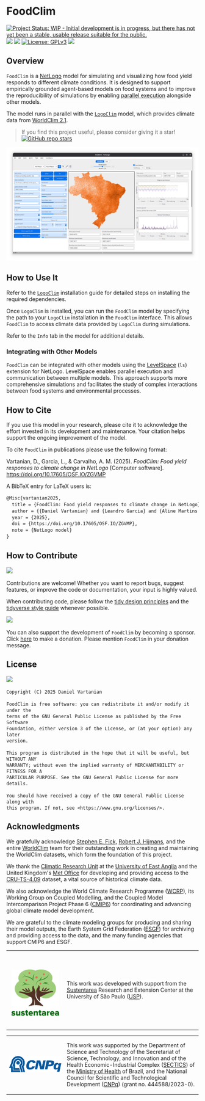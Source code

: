 # FoodClim

<!-- Quarto render -->

<!-- badges: start -->
[![Project Status: WIP - Initial development is in progress, but there
has not yet been a stable, usable release suitable for the
public.](https://www.repostatus.org/badges/latest/wip.svg)](https://www.repostatus.org/#wip)
[![](https://img.shields.io/badge/CoMSES%20Network-not%20published-F5514D.svg)](https://www.comses.net/)
[![](https://img.shields.io/badge/OSF%20DOI-10.17605/OSF.IO/ZGVMP-1284C5.svg)](https://doi.org/10.17605/OSF.IO/ZGVMP)
[![License:
GPLv3](https://img.shields.io/badge/license-GPLv3-bd0000.svg)](https://www.gnu.org/licenses/gpl-3.0)
[![](https://img.shields.io/badge/Contributor%20Covenant-2.1-4baaaa.svg)](CODE_OF_CONDUCT.md)
<!-- badges: end -->

## Overview

`FoodClim` is a [NetLogo](https://ccl.northwestern.edu/netlogo/) model
for simulating and visualizing how food yield responds to different
climate conditions. It is designed to support empirically grounded
agent-based models on food systems and to improve the reproducibility of
simulations by enabling [parallel
execution](#integrating-with-other-models) alongside other models.

The model runs in parallel with the
[`LogoClim`](https://github.com/sustentarea/logoclim) model, which
provides climate data from [WorldClim 2.1](https://worldclim.org/).

> If you find this project useful, please consider giving it a star!  
> [![GitHub repo
> stars](https://img.shields.io/github/stars/sustentarea/foodclim)](https://github.com/sustentarea/foodclim/)

![FoodClim Interface](images/foodclim-interface-bra-10m.png)

## How to Use It

Refer to the [`LogoClim`](https://github.com/sustentarea/logoclim)
installation guide for detailed steps on installing the required
dependencies.

Once `LogoClim` is installed, you can run the `FoodClim` model by
specifying the path to your `LogoClim` installation in the `FoodClim`
interface. This allows `FoodClim` to access climate data provided by
`LogoClim` during simulations.

Refer to the `Info` tab in the model for additional details.

### Integrating with Other Models

`FoodClim` can be integrated with other models using the
[LevelSpace](https://ccl.northwestern.edu/netlogo/docs/ls.html) (`ls`)
extension for NetLogo. LevelSpace enables parallel execution and
communication between multiple models. This approach supports more
comprehensive simulations and facilitates the study of complex
interactions between food systems and environmental processes.

## How to Cite

If you use this model in your research, please cite it to acknowledge
the effort invested in its development and maintenance. Your citation
helps support the ongoing improvement of the model.

To cite `FoodClim` in publications please use the following format:

Vartanian, D., Garcia, L., & Carvalho, A. M. (2025). *FoodClim: Food
yield responses to climate change in NetLogo* \[Computer software\].
<https://doi.org/10.17605/OSF.IO/ZGVMP>

A BibTeX entry for LaTeX users is:

``` latex
@Misc{vartanian2025,
  title = {FoodClim: Food yield responses to climate change in NetLogo},
  author = {{Daniel Vartanian} and {Leandro Garcia} and {Aline Martins de Carvalho}},
  year = {2025},
  doi = {https://doi.org/10.17605/OSF.IO/ZGVMP},
  note = {NetLogo model}
}
```

## How to Contribute

[![](https://img.shields.io/badge/Contributor%20Covenant-2.1-4baaaa.svg)](CODE_OF_CONDUCT.md)

Contributions are welcome! Whether you want to report bugs, suggest
features, or improve the code or documentation, your input is highly
valued.

When contributing code, please follow the [tidy design
principles](https://design.tidyverse.org/) and the [tidyverse style
guide](https://style.tidyverse.org/) whenever possible.

[![](https://img.shields.io/static/v1?label=Sponsor&message=%E2%9D%A4&logo=GitHub&color=%23fe8e86)](https://github.com/sponsors/danielvartan)

You can also support the development of `FoodClim` by becoming a
sponsor. Click [here](https://github.com/sponsors/danielvartan) to make
a donation. Please mention `FoodClim` in your donation message.

## License

[![](https://img.shields.io/badge/license-GPLv3-bd0000.svg)](https://www.gnu.org/licenses/gpl-3.0)

``` text
Copyright (C) 2025 Daniel Vartanian

FoodClim is free software: you can redistribute it and/or modify it under the
terms of the GNU General Public License as published by the Free Software
Foundation, either version 3 of the License, or (at your option) any later
version.

This program is distributed in the hope that it will be useful, but WITHOUT ANY
WARRANTY; without even the implied warranty of MERCHANTABILITY or FITNESS FOR A
PARTICULAR PURPOSE. See the GNU General Public License for more details.

You should have received a copy of the GNU General Public License along with
this program. If not, see <https://www.gnu.org/licenses/>.
```

## Acknowledgments

We gratefully acknowledge [Stephen E.
Fick](https://orcid.org/0000-0002-3548-6966), [Robert J.
Hijmans](https://orcid.org/0000-0001-5872-2872), and the entire
[WorldClim](https://worldclim.org/) team for their outstanding work in
creating and maintaining the WorldClim datasets, which form the
foundation of this project.

We thank the [Climatic Research
Unit](https://www.uea.ac.uk/groups-and-centres/climatic-research-unit)
at the [University of East Anglia](https://www.uea.ac.uk/) and the
United Kingdom's [Met Office](https://www.metoffice.gov.uk/) for
developing and providing access to the
[CRU-TS-4.09](https://crudata.uea.ac.uk/cru/data/hrg/cru_ts_4.09/)
dataset, a vital source of historical climate data.

We also acknowledge the World Climate Research Programme
([WCRP](https://www.wcrp-climate.org/)), its Working Group on Coupled
Modelling, and the Coupled Model Intercomparison Project Phase 6
([CMIP6](https://pcmdi.llnl.gov/CMIP6/)) for coordinating and advancing
global climate model development.

We are grateful to the climate modeling groups for producing and sharing
their model outputs, the Earth System Grid Federation
([ESGF](https://esgf.llnl.gov/)) for archiving and providing access to
the data, and the many funding agencies that support CMIP6 and ESGF.

<table>
  <tr>
    <td width="30%">
      <br/>
      <br/>
      <p align="center">
        <a href="https://www.fsp.usp.br/sustentarea/">
          <img src="images/sustentarea-logo.svg" width="125"/>
        </a>
      </p>
      <br/>
    </td>
    <td width="70%">
      <p>
        This work was developed with support from the 
        <a href="https://www.fsp.usp.br/sustentarea/">Sustentarea</a>
         Research and Extension Center at the University of São Paulo (<a href="https://www5.usp.br/">USP</a>).
      </p>
    </td>
  </tr>
</table>

<table>
  <tr>
    <td width="30%">
      <br/>
      <p align="center">
        <a href="https://www.gov.br/cnpq/">
          <img src="images/cnpq-logo.svg" width="150"/>
        </a>
      </p>
      <br/>
    </td>
    <td width="70%">
      <p>
        This work was supported by the Department of Science and 
        Technology of the Secretariat of Science, Technology, and Innovation 
        and of the Health Economic-Industrial Complex (<a href="https://www.gov.br/saude/pt-br/composicao/sectics/">SECTICS</a>)  of the <a href="https://www.gov.br/saude/pt-br/composicao/sectics/">Ministry of Health</a> 
        of Brazil, and the National Council for Scientific and 
        Technological Development (<a href="https://www.gov.br/cnpq/">CNPq</a>) (grant no. 444588/2023-0).
      </p>
    </td>
  </tr>
</table>
